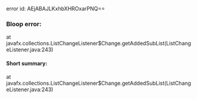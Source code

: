 error id: AEjABAJLKxhbXHROxarPNQ==
### Bloop error:

at javafx.collections.ListChangeListener$Change.getAddedSubList(ListChangeListener.java:243)
#### Short summary: 

at javafx.collections.ListChangeListener$Change.getAddedSubList(ListChangeListener.java:243)
